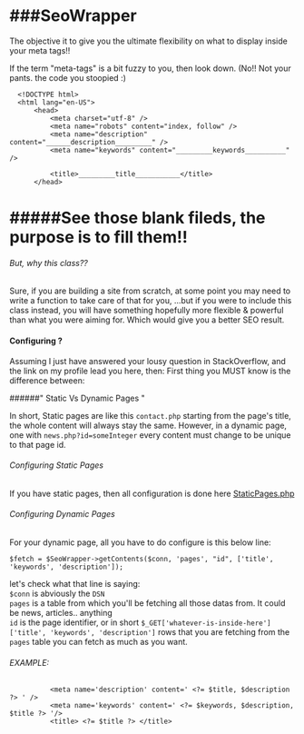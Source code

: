 ###SeoWrapper
===========

The objective it to give you the ultimate flexibility on what to display inside your meta tags!!

If the term "meta-tags" is a bit fuzzy to you, then look down. (No!! Not your pants. the code you stoopied :)

      <!DOCTYPE html>
      <html lang="en-US">
          <head>
              <meta charset="utf-8" />
              <meta name="robots" content="index, follow" />
              <meta name="description" content="______description_________" />
              <meta name="keywords" content="_________keywords__________" />
              
              <title>_________title___________</title>
          </head>




#####See those blank fileds, the purpose is to fill them!!
===========

###### But, why this class??

Sure, if you are building a site from scratch, at some point you may need to write a function to take care of that for you, ...but if you were to include this class instead, you will have something hopefully more flexible & powerful than what you were aiming for. Which would give you a better SEO result. 


#### Configuring ?

Assuming I just have answered your lousy question in StackOverflow, and the link on my profile lead you here, then:
      First thing you MUST know is the difference between:         

######" Static Vs Dynamic Pages "

In short, Static pages are like this `contact.php` starting from the page's title, the whole content will always stay the same. However, in a dynamic page, one with `news.php?id=someInteger` every content must change to be unique to that page id.


###### Configuring Static Pages 
If you have static pages, then all configuration is done here [StaticPages.php]( https://github.com/Eritrea/seoWrapper/blob/master/src/StaticPages.php)


###### Configuring Dynamic Pages

For your dynamic page, all you have to do configure is this below line:

`$fetch = $SeoWrapper->getContents($conn, 'pages', "id", ['title', 'keywords', 'description']);`     

let's check what that line is saying:      
`$conn` is abviously the `DSN`    
`pages` is a table from which you'll be fetching all those datas from.  It could be news, articles.. anything        
 `id` is the page identifier, or in short `$_GET['whatever-is-inside-here']`       
 `['title', 'keywords', 'description']` rows that you are fetching from the `pages` table you can fetch as much as you want.
 
 
###### EXAMPLE: 

              <meta name='description' content=' <?= $title, $description  ?> ' />
              <meta name='keywords' content=' <?= $keywords, $description, $title ?> '/>
              <title> <?= $title ?> </title>
